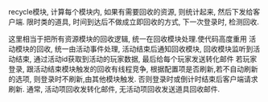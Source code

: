 recycle模块, 计算每个模块内, 如果有需要回收的资源, 则统计起来, 然后下发给客户端.
限时类的道具, 时间到达后不做成立即回收的方式, 下一次登录时, 检测回收.

这里相当于把所有资源模块的回收逻辑, 统一在回收模块处理.使代码高度重用
活动模块的回收, 统一由活动事件处理, 活动结束后通知回收模块, 回收模块监听到活动结束, 通过活动id获取到活动的玩家数据, 最后给每个玩家发送转化邮件
若玩家登录, 跟活动结束模块触发的回收有线程竞争, 根据配置项是否刷新,若不自动刷新的选项, 则登录时不刷新,由其他模块触发. 否则登录时或倒计时结束后客户端请求刷新.
通常, 活动项回收发转化邮件, 无活动项回收发送道具回收邮件.
